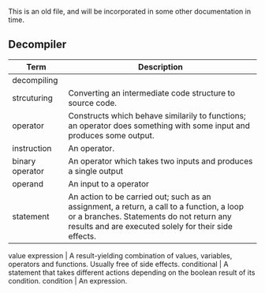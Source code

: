 This is an old file, and will be incorporated in some other documentation in time.

## Decompiler
Term  | Description
--- | ---
decompiling | 
strcuturing | Converting an intermediate code structure to source code.
operator | Constructs which behave similarily to functions; an operator does something with some input and produces some output.
instruction | An operator.
binary operator | An operator which takes two inputs and produces a single output
operand | An input to a operator
statement | An action to be carried out; such as an assignment, a return, a call to a function, a loop or a branches. Statements do not return any results and are executed solely for their side effects.
value
expression | A result-yielding combination of values, variables, operators and functions. Usually free of side effects. 
conditional | A statement that takes different actions depending on the boolean result of its condition.
condition | An expression.
